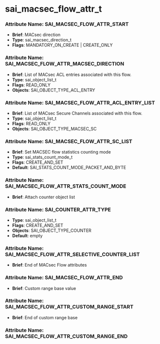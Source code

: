 # **sai_macsec_flow_attr_t**
### Attribute Name: **SAI_MACSEC_FLOW_ATTR_START**
- **Brief**: MACsec direction
- **Type**: sai_macsec_direction_t
- **Flags**: MANDATORY_ON_CREATE | CREATE_ONLY

### Attribute Name: **SAI_MACSEC_FLOW_ATTR_MACSEC_DIRECTION**
- **Brief**: List of MACsec ACL entries associated with this flow.
- **Type**: sai_object_list_t
- **Flags**: READ_ONLY
- **Objects**: SAI_OBJECT_TYPE_ACL_ENTRY

### Attribute Name: **SAI_MACSEC_FLOW_ATTR_ACL_ENTRY_LIST**
- **Brief**: List of MACsec Secure Channels associated with this flow.
- **Type**: sai_object_list_t
- **Flags**: READ_ONLY
- **Objects**: SAI_OBJECT_TYPE_MACSEC_SC

### Attribute Name: **SAI_MACSEC_FLOW_ATTR_SC_LIST**
- **Brief**: Set MACSEC flow statistics counting mode
- **Type**: sai_stats_count_mode_t
- **Flags**: CREATE_AND_SET
- **Default**: SAI_STATS_COUNT_MODE_PACKET_AND_BYTE

### Attribute Name: **SAI_MACSEC_FLOW_ATTR_STATS_COUNT_MODE**
- **Brief**: Attach counter object list

### Attribute Name: **SAI_COUNTER_ATTR_TYPE**
- **Type**: sai_object_list_t
- **Flags**: CREATE_AND_SET
- **Objects**: SAI_OBJECT_TYPE_COUNTER
- **Default**: empty

### Attribute Name: **SAI_MACSEC_FLOW_ATTR_SELECTIVE_COUNTER_LIST**
- **Brief**: End of MACsec Flow attributes

### Attribute Name: **SAI_MACSEC_FLOW_ATTR_END**
- **Brief**: Custom range base value

### Attribute Name: **SAI_MACSEC_FLOW_ATTR_CUSTOM_RANGE_START**
- **Brief**: End of custom range base

### Attribute Name: **SAI_MACSEC_FLOW_ATTR_CUSTOM_RANGE_END**



